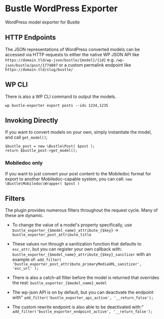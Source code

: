 # Bustle WordPress Exporter

WordPress model exporter for Bustle

## HTTP Endpoints

The JSON representations of WordPress converted models can be accessed via HTTP requests to either the native WP JSON API like `https://domain.tld/wp-json/bustle/{model}/{id}` e.g. `/wp-json/bustle/post/1774807` or a custom permalink endpoint like `https://domain.tld/slug/bustle/`

## WP CLI

There is also a WP CLI command to output the models.

`wp bustle-exporter export posts --ids 1234,1235`

## Invoking Directly

If you want to convert models on your own, simply instantiate the model, and call `get_model()`;

```
$bustle_post = new \Bustle\Post( $post );
return $bustle_post->get_model();
```
### Mobiledoc only

If you want to just convert your post content to the Mobiledoc format for export to another Mobiledoc-capable system, you can call: `new \Bustle\Mobiledoc\Wrapper( $post )`

## Filters

The plugin provides numerous filters throughout the request cycle. Many of these are dynamic.

* To change the value of a model's property specifically, use
`bustle_exporter_{$model_name}_attribute_{$key}` -> `bustle_exporter_post_attribute_title`

* These values run through a sanitization function that defaults to `esc_attr`, but you can register your own callback with:
`bustle_exporter_{$model_name}_attribute_{$key}_sanitizer` with an example of: 
`add_filter( 'bustle_exporter_post_attribute_primaryMediaURL_sanitizer', 'esc_url' );`

* There is also a catch-all filter before the model is returned that overrides the rest:
`bustle_exporter_{$model_name}_model`

* The wp-json API is on by default, but you can deactivate the endpoint with" 
`add_filter('bustle_exporter_api_active', '__return_false');`

* The custom rewrite endpoint is also able to be deactivated with:" 
`add_filter('bustle_exporter_endpoint_active', '__return_false');`
